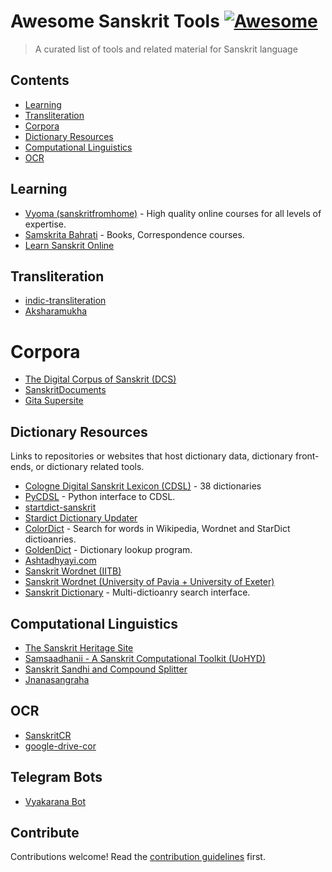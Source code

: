 # Awesome Sanskrit Tools [![Awesome](https://awesome.re/badge.svg)](https://awesome.re)

> A curated list of tools and related material for Sanskrit language


## Contents

- [Learning](#learning)
- [Transliteration](#transliteration)
- [Corpora](#corpora)
- [Dictionary Resources](#dictionary-resources)
- [Computational Linguistics](#computational-linguistics)
- [OCR](#ocr)


## Learning

- [Vyoma (sanskritfromhome)](https://www.sanskritfromhome.org/) - High quality online courses for all levels of expertise.
- [Samskrita Bahrati](https://www.samskritabharati.in/) - Books, Correspondence courses.
- [Learn Sanskrit Online](https://learnsanskritonline.com/)

## Transliteration

- [indic-transliteration](https://github.com/indic-transliteration/)
- [Aksharamukha](https://aksharamukha.appspot.com/)

# Corpora

- [ The Digital Corpus of Sanskrit (DCS)](www.sanskrit-linguistics.org/dcs/index.php)
- [SanskritDocuments](https://sanskritdocuments.org/)
- [Gita Supersite](https://www.gitasupersite.iitk.ac.in/)

## Dictionary Resources

Links to repositories or websites that host dictionary data, dictionary front-ends, or dictionary related tools.

- [Cologne Digital Sanskrit Lexicon (CDSL)](https://www.sanskrit-lexicon.uni-koeln.de/) - 38 dictionaries
- [PyCDSL](https://pypi.org/project/pycdsl/) - Python interface to CDSL.
- [startdict-sanskrit](https://github.com/indic-dict/stardict-sanskrit)
- [Stardict Dictionary Updater](https://play.google.com/store/apps/details?id=sanskritcode.sanskritdictionaryupdater)
- [ColorDict](https://play.google.com/store/apps/details?id=com.socialnmobile.colordict) - Search for words in Wikipedia, Wordnet and StarDict dictioanries.
- [GoldenDict](http://goldendict.org/download.php) - Dictionary lookup program.
- [Ashtadhyayi.com](https://ashtadhyayi.com/)
- [Sanskrit Wordnet (IITB)](https://www.cfilt.iitb.ac.in/wordnet/webswn/english_version.php)
- [Sanskrit Wordnet (University of Pavia + University of Exeter)](https://sanskritwordnet.unipv.it/)
- [Sanskrit Dictionary](https://sanskritdictionary.com/) - Multi-dictioanry search interface.

## Computational Linguistics

- [The Sanskrit Heritage Site](https://sanskrit.inria.fr/index.en.html)
- [Samsaadhanii - A Sanskrit Computational Toolkit (UoHYD)](https://sanskrit.uohyd.ac.in/scl/)
- [Sanskrit Sandhi and Compound Splitter](https://github.com/OliverHellwig/sanskrit/tree/master/papers/2018emnlp)
- [Jnanasangraha](https://sanskrit.iitk.ac.in/jnanasangraha/)

## OCR

- [SanskritCR](https://ocr.sanskritdictionary.com/)
- [google-drive-cor](https://github.com/hrishikeshrt/google_drive_ocr/)

## Telegram Bots

- [Vyakarana Bot](https://sanskrit.iitk.ac.in/jnanasangraha/vaiyyaakarana)

## Contribute

Contributions welcome! Read the [contribution guidelines](contributing.md) first.
